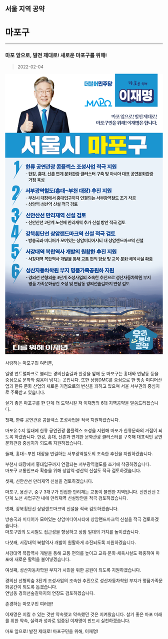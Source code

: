 
## 서울 지역 공약

# 마포구

---

### 마포 앞으로, 발전 제대로! 새로운 마포구를 위해!
> 2022-02-04

![마포 지역공약](./005_001_013.png)

사랑하는 마포구민 여러분,

일명 연트럴파크로 불리는 경의선숲길과 한강을 앞에 둔 마포구는 홍대와 연남동 등을 중심으로 문화와 젊음이 넘치는 곳입니다. 
또한 상암DMC를 중심으로 한 방송·미디어산업과 한류 문화 산업의 새로운 거점으로의 변신을 꾀하고 있으며 서울 서부권의 중심지로 주목받고 있습니다.

살기 좋은 마포구를 한 단계 더 도약시킬 저 이재명의 6대 지역공약을 말씀드리겠습니다.

첫째, 한류 공연관광 콤플렉스 조성사업을 적극 지원하겠습니다.

마포유수지 일대에 한류 공연관광 콤플렉스 조성을 지원해 마포가 한류문화의 거점이 되도록 하겠습니다.
한강, 홍대, 신촌과 연계한 문화관광 클러스터를 구축해 대표적인 공연문화관광 중심지가 되도록 지원하겠습니다. 

둘째, 홍대∼부천 대장을 연결하는 서부광역철도의 조속한 추진을 지원하겠습니다.

부천시 대장에서 홍대입구까지 연결되는 서부광역철도를 조기에 착공하겠습니다.  
마포구 교통인프라 확충을 위해 상암역·성산역 신설도 적극 검토하겠습니다.

셋째, 신안산선 만리재역 신설을 검토하겠습니다.

마포구, 용산구, 중구 3개구가 인접한 만리재는 교통이 불편한 지역입니다. 
신안산선 2단계 노선 사업구간 내에 만리재역 신설방안을 적극 검토하겠습니다.

넷째, 강북횡단선 상암랜드마크역 신설을 적극 검토하겠습니다.

방송국과 미디어가 모여있는 상암미디어시티에 상암랜드마크역 신설을 적극 검토하겠습니다.  
마포구민의 도시철도 접근성을 향상하고 상암 일대의 가치를 높이겠습니다.

다섯째, 서강대역 복합역사 개발이 원활하게 추진되도록 지원하겠습니다.

서강대역 복합역사 개발을 통해 교통 편의를 높이고 교육·문화·체육시설도 확충하여 마포에 새로운 활력을 불어넣겠습니다.

여섯째, 성산자동차학원 부지가 시민을 위한 공원이 되도록 지원하겠습니다. 

경의선 선형의숲 3단계 조성사업의 조속한 추진으로 성산자동차학원 부지가 명품가족문화공간이 되도록 돕겠습니다.  
연남동 경의선숲길까지의 연장도 검토하겠습니다. 

존경하는 마포구민 여러분!

이재명은 지킬 수 있는 것만 약속했고 약속했던 것은 지켜왔습니다.
살기 좋은 마포 미래를 위한 약속, 실력과 성과로 입증된 이재명이 반드시 실천하겠습니다.

마포 앞으로! 발전 제대로! 
마포구민을 위해, 이재명!